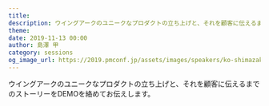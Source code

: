```yaml
---
title: 
description: ウイングアークのユニークなプロダクトの立ち上げと、それを顧客に伝えるまでのストーリーをDEMOを絡めてお伝えします。
theme: 
date: 2019-11-13 00:00
author: 島澤 甲
category: sessions
og_image_url: https://2019.pmconf.jp/assets/images/speakers/ko-shimazaki.jpg
---
```


ウイングアークのユニークなプロダクトの立ち上げと、それを顧客に伝えるまでのストーリーをDEMOを絡めてお伝えします。